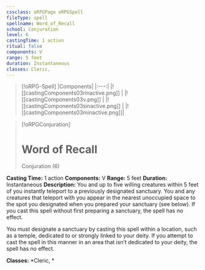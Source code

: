```yaml
---
cssclass: oRPGPage oRPGSpell
fileType: spell
spellname: Word_of_Recall
school: Conjuration
level: 6
castingTime: 1 action
ritual: false
components: V
range: 5 feet
duration: Instantaneous
classes: Cleric,
---
```

> [!oRPG-Spell]
> |Components|
> |:---:|
> |![[castingComponents03rinactive.png]] |
> |![[castingComponents03v.png]] |
> |![[castingComponents03sinactive.png]] |
> |![[castingComponents03minactive.png]]|

> [!oRPGConjuration]
>#  Word of Recall
> Conjuration  (6)

**Casting Time:** 1 action
**Components:** V
**Range:** 5 feet
**Duration:**  Instantaneous
**Description:**
You and up to five willing creatures within 5 feet of you instantly teleport to a previously designated sanctuary. You and any creatures that teleport with you appear in the nearest unoccupied space to the spot you designated when you prepared your sanctuary (see below). If you cast this spell without first preparing a sanctuary, the spell has no effect.



 You must designate a sanctuary by casting this spell within a location, such as a temple, dedicated to or strongly linked to your deity. If you attempt to cast the spell in this manner in an area that isn’t dedicated to your deity, the spell has no effect.



**Classes:**  *Cleric, *


